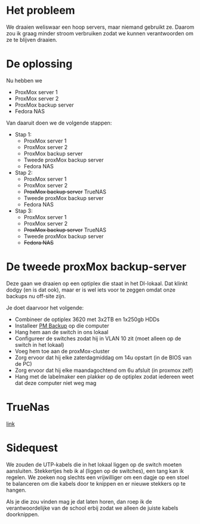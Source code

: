# Het probleem

We draaien weliswaar een hoop servers, maar niemand gebruikt ze. Daarom zou ik graag minder stroom verbruiken zodat we kunnen verantwoorden om ze te blijven draaien.

# De oplossing

Nu hebben we

- ProxMox server 1
- ProxMox server 2
- ProxMox backup server
- Fedora NAS

Van daaruit doen we de volgende stappen:

* Stap 1:
    - ProxMox server 1
    - ProxMox server 2
    - ProxMox backup server
    - Tweede proxMox backup server
    - Fedora NAS
* Stap 2:
    - ProxMox server 1
    - ProxMox server 2
    - ~~ProxMox backup server~~ TrueNAS
    - Tweede proxMox backup server
    - Fedora NAS
* Stap 3:
    - ProxMox server 1
    - ProxMox server 2
    - ~~ProxMox backup server~~ TrueNAS
    - Tweede proxMox backup server
    - ~~Fedora NAS~~

# De tweede proxMox backup-server

Deze gaan we draaien op een optiplex die staat in het DI-lokaal. Dat klinkt dodgy (en is dat ook), maar er is wel iets voor te zeggen omdat onze backups nu off-site zijn.

Je doet daarvoor het volgende:

- Combineer de optiplex 3620 met 3x2TB en 1x250gb HDDs
- Installeer [PM Backup](https://www.proxmox.com/en/proxmox-backup-server/overview) op die computer
- Hang hem aan de switch in ons lokaal
- Configureer de switches zodat hij in VLAN 10 zit (moet alleen op de switch in het lokaal)
- Voeg hem toe aan de proxMox-cluster
- Zorg ervoor dat hij elke zaterdagmiddag om 14u opstart (in de BIOS van de PC)
- Zorg ervoor dat hij elke maandagochtend om 6u afsluit (in proxmox zelf)
- Hang met de labelmaker een plakker op de optiplex zodat iedereen weet dat deze computer niet weg mag

# TrueNas

[link](https://www.truenas.com/download-truenas-core/)

# Sidequest

We zouden de UTP-kabels die in het lokaal liggen op de switch moeten aansluiten. Stekkertjes heb ik al (liggen op de switches), een tang kan ik regelen. We zoeken nog slechts een vrijwilliger om een dagje op een stoel te balanceren om die kabels door te knippen en er nieuwe stekkers op te hangen.

Als je die zou vinden mag je dat laten horen, dan roep ik de verantwoordelijke van de school erbij zodat we alleen de juiste kabels doorknippen.